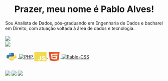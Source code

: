 <h1 align="center">Prazer, meu nome é Pablo Alves!</h1>


Sou Analista de Dados, pós-graduando em Engenharia de Dados e bacharel em Direito, com atuação voltada à área de dados e tecnologia.



  <a href="https://github.com/PabloAlves99" target="_blank">
    <img height=170em align="center" src="https://github-readme-stats.vercel.app/api?username=PabloAlves99&show_icons=true&theme=radical&hide=issues,contribs&rank_icon=github"/>
  <br>
  </a>
  <a href="https://github.com/PabloAlves99" target="_blank">
    <img align="center" src="https://github-readme-stats.vercel.app/api/top-langs/?username=PabloAlves99&layout=compact&theme=radical&hide=C,Batchfile"/>
  </a>

  
<br>
<div style="display: inline_block:"><br>
  <a href="https://github.com/PabloAlves99/Python" target="_blank">
  <img align="center" alt="Pablo-Python" height="30" width="40" src="https://raw.githubusercontent.com/devicons/devicon/master/icons/python/python-original.svg">
  </a>
  <a href="https://github.com/PabloAlves99/Laravel-VueJs" target="_blank">
  <img align="center" alt="PHP" height="30" width="40" src="https://icongr.am/devicon/php-original.svg?size=128&color=currentColor">
  </a>  
  <a href="https://github.com/PabloAlves99/CursoJS" target="_blank">
  <img align="center" alt="Pablo-Js" height="30" width="40" src="https://raw.githubusercontent.com/devicons/devicon/master/icons/javascript/javascript-plain.svg">
  </a>  
  <a href="https://github.com/PabloAlves99/HTML-CSS" target="_blank">
  <img align="center" alt="Pablo-HTML" height="30" width="40" src="https://raw.githubusercontent.com/devicons/devicon/master/icons/html5/html5-original.svg">
  <img align="center" alt="Pablo-CSS" height="30" width="40" src="https://icongr.am/devicon/css3-original.svg?size=128&color=currentColor">
  </a>
</div>


##


<div> 
  <a href="https://www.instagram.com/pabloalves99_" target="_blank"><img src="https://img.shields.io/badge/-Instagram-%23E4405F?style=for-the-badge&logo=instagram&logoColor=white" target="_blank"></a>
  <a href = "gmail:PabloHAlves99@gmail.com"><img src="https://img.shields.io/badge/-Gmail-%23333?style=for-the-badge&logo=gmail&logoColor=white" target="_blank"></a>
  <a href="https://www.linkedin.com/in/pablo-alves-2825b1223/" target="_blank"><img src="https://img.shields.io/badge/-LinkedIn-%230077B5?style=for-the-badge&logo=linkedin&logoColor=white" target="_blank"></a> 
  
</div>


